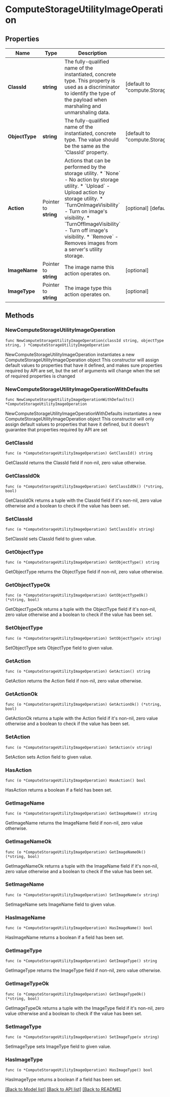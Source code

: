 # ComputeStorageUtilityImageOperation

## Properties

Name | Type | Description | Notes
------------ | ------------- | ------------- | -------------
**ClassId** | **string** | The fully-qualified name of the instantiated, concrete type. This property is used as a discriminator to identify the type of the payload when marshaling and unmarshaling data. | [default to "compute.StorageUtilityImageOperation"]
**ObjectType** | **string** | The fully-qualified name of the instantiated, concrete type. The value should be the same as the &#39;ClassId&#39; property. | [default to "compute.StorageUtilityImageOperation"]
**Action** | Pointer to **string** | Actions that can be performed by the storage utility. * &#x60;None&#x60; - No action by storage utility. * &#x60;Upload&#x60; - Upload action by storage utility. * &#x60;TurnOnImageVisibility&#x60; - Turn on image&#39;s visibility. * &#x60;TurnOffImageVisibility&#x60; - Turn off image&#39;s visibility. * &#x60;Remove&#x60; - Removes images from a server&#39;s utility storage. | [optional] [default to "None"]
**ImageName** | Pointer to **string** | The image name this action operates on. | [optional] 
**ImageType** | Pointer to **string** | The image type this action operates on. | [optional] 

## Methods

### NewComputeStorageUtilityImageOperation

`func NewComputeStorageUtilityImageOperation(classId string, objectType string, ) *ComputeStorageUtilityImageOperation`

NewComputeStorageUtilityImageOperation instantiates a new ComputeStorageUtilityImageOperation object
This constructor will assign default values to properties that have it defined,
and makes sure properties required by API are set, but the set of arguments
will change when the set of required properties is changed

### NewComputeStorageUtilityImageOperationWithDefaults

`func NewComputeStorageUtilityImageOperationWithDefaults() *ComputeStorageUtilityImageOperation`

NewComputeStorageUtilityImageOperationWithDefaults instantiates a new ComputeStorageUtilityImageOperation object
This constructor will only assign default values to properties that have it defined,
but it doesn't guarantee that properties required by API are set

### GetClassId

`func (o *ComputeStorageUtilityImageOperation) GetClassId() string`

GetClassId returns the ClassId field if non-nil, zero value otherwise.

### GetClassIdOk

`func (o *ComputeStorageUtilityImageOperation) GetClassIdOk() (*string, bool)`

GetClassIdOk returns a tuple with the ClassId field if it's non-nil, zero value otherwise
and a boolean to check if the value has been set.

### SetClassId

`func (o *ComputeStorageUtilityImageOperation) SetClassId(v string)`

SetClassId sets ClassId field to given value.


### GetObjectType

`func (o *ComputeStorageUtilityImageOperation) GetObjectType() string`

GetObjectType returns the ObjectType field if non-nil, zero value otherwise.

### GetObjectTypeOk

`func (o *ComputeStorageUtilityImageOperation) GetObjectTypeOk() (*string, bool)`

GetObjectTypeOk returns a tuple with the ObjectType field if it's non-nil, zero value otherwise
and a boolean to check if the value has been set.

### SetObjectType

`func (o *ComputeStorageUtilityImageOperation) SetObjectType(v string)`

SetObjectType sets ObjectType field to given value.


### GetAction

`func (o *ComputeStorageUtilityImageOperation) GetAction() string`

GetAction returns the Action field if non-nil, zero value otherwise.

### GetActionOk

`func (o *ComputeStorageUtilityImageOperation) GetActionOk() (*string, bool)`

GetActionOk returns a tuple with the Action field if it's non-nil, zero value otherwise
and a boolean to check if the value has been set.

### SetAction

`func (o *ComputeStorageUtilityImageOperation) SetAction(v string)`

SetAction sets Action field to given value.

### HasAction

`func (o *ComputeStorageUtilityImageOperation) HasAction() bool`

HasAction returns a boolean if a field has been set.

### GetImageName

`func (o *ComputeStorageUtilityImageOperation) GetImageName() string`

GetImageName returns the ImageName field if non-nil, zero value otherwise.

### GetImageNameOk

`func (o *ComputeStorageUtilityImageOperation) GetImageNameOk() (*string, bool)`

GetImageNameOk returns a tuple with the ImageName field if it's non-nil, zero value otherwise
and a boolean to check if the value has been set.

### SetImageName

`func (o *ComputeStorageUtilityImageOperation) SetImageName(v string)`

SetImageName sets ImageName field to given value.

### HasImageName

`func (o *ComputeStorageUtilityImageOperation) HasImageName() bool`

HasImageName returns a boolean if a field has been set.

### GetImageType

`func (o *ComputeStorageUtilityImageOperation) GetImageType() string`

GetImageType returns the ImageType field if non-nil, zero value otherwise.

### GetImageTypeOk

`func (o *ComputeStorageUtilityImageOperation) GetImageTypeOk() (*string, bool)`

GetImageTypeOk returns a tuple with the ImageType field if it's non-nil, zero value otherwise
and a boolean to check if the value has been set.

### SetImageType

`func (o *ComputeStorageUtilityImageOperation) SetImageType(v string)`

SetImageType sets ImageType field to given value.

### HasImageType

`func (o *ComputeStorageUtilityImageOperation) HasImageType() bool`

HasImageType returns a boolean if a field has been set.


[[Back to Model list]](../README.md#documentation-for-models) [[Back to API list]](../README.md#documentation-for-api-endpoints) [[Back to README]](../README.md)


